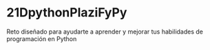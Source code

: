 # 21DpythonPlaziFyPy
Reto diseñado para ayudarte a aprender y mejorar tus habilidades de programación en Python 
